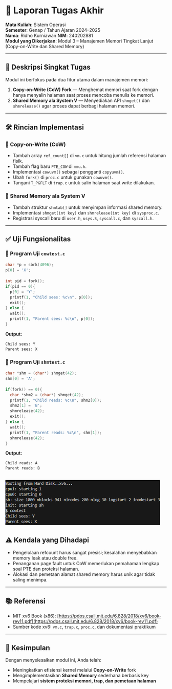 
# 📝 Laporan Tugas Akhir

**Mata Kuliah**: Sistem Operasi  
**Semester**: Genap / Tahun Ajaran 2024–2025  
**Nama**: Ridho Kurniawan
**NIM**: 240202881  
**Modul yang Dikerjakan**: Modul 3 – Manajemen Memori Tingkat Lanjut (Copy-on-Write dan Shared Memory)

---

## 📌 Deskripsi Singkat Tugas

Modul ini berfokus pada dua fitur utama dalam manajemen memori:

1. **Copy-on-Write (CoW) Fork** — Menghemat memori saat fork dengan hanya menyalin halaman saat proses mencoba menulis ke memori.
2. **Shared Memory ala System V** — Menyediakan API `shmget()` dan `shmrelease()` agar proses dapat berbagi halaman memori.

---

## 🛠️ Rincian Implementasi

### 📁 Copy-on-Write (CoW)
- Tambah array `ref_count[]` di `vm.c` untuk hitung jumlah referensi halaman fisik.
- Tambah flag baru `PTE_COW` di `mmu.h`.
- Implementasi `cowuvm()` sebagai pengganti `copyuvm()`.
- Ubah `fork()` di `proc.c` untuk gunakan `cowuvm()`.
- Tangani `T_PGFLT` di `trap.c` untuk salin halaman saat write dilakukan.

### 📁 Shared Memory ala System V
- Tambah struktur `shmtab[]` untuk menyimpan informasi shared memory.
- Implementasi `shmget(int key)` dan `shmrelease(int key)` di `sysproc.c`.
- Registrasi syscall baru di `user.h`, `usys.S`, `syscall.c`, dan `syscall.h`.

---

## ✅ Uji Fungsionalitas

### 🔸 Program Uji `cowtest.c`
```c
char *p = sbrk(4096);
p[0] = 'X';

int pid = fork();
if(pid == 0){
  p[0] = 'Y';
  printf(1, "Child sees: %c\n", p[0]);
  exit();
} else {
  wait();
  printf(1, "Parent sees: %c\n", p[0]);
}
```

**Output:**
```
Child sees: Y
Parent sees: X
```

### 🔸 Program Uji `shmtest.c`
```c
char *shm = (char*) shmget(42);
shm[0] = 'A';

if(fork() == 0){
  char *shm2 = (char*) shmget(42);
  printf(1, "Child reads: %c\n", shm2[0]);
  shm2[1] = 'B';
  shmrelease(42);
  exit();
} else {
  wait();
  printf(1, "Parent reads: %c\n", shm[1]);
  shmrelease(42);
}
```

**Output:**
```
Child reads: A
Parent reads: B
```
![hasil cowtest](./screnshot/modul3A.png)
---

## ⚠️ Kendala yang Dihadapi

- Pengelolaan refcount harus sangat presisi; kesalahan menyebabkan memory leak atau double free.
- Penanganan page fault untuk CoW memerlukan pemahaman lengkap soal PTE dan proteksi halaman.
- Alokasi dan pemetaan alamat shared memory harus unik agar tidak saling menimpa.

---

## 📚 Referensi

- MIT xv6 Book (x86): [https://pdos.csail.mit.edu/6.828/2018/xv6/book-rev11.pdf](https://pdos.csail.mit.edu/6.828/2018/xv6/book-rev11.pdf)
- Sumber kode xv6: `vm.c`, `trap.c`, `proc.c`, dan dokumentasi praktikum

---

## 📌 Kesimpulan

Dengan menyelesaikan modul ini, Anda telah:

- Meningkatkan efisiensi kernel melalui **Copy-on-Write** fork
- Mengimplementasikan **Shared Memory** sederhana berbasis key
- Mempelajari **sistem proteksi memori, trap, dan pemetaan halaman**

